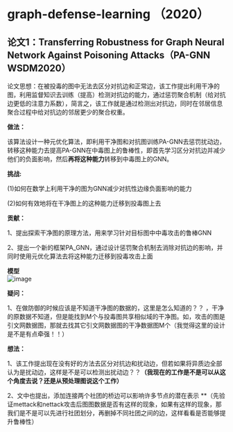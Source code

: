 # graph-defense-learning （2020）
## 论文1：Transferring Robustness for Graph Neural Network Against Poisoning Attacks（PA-GNN WSDM2020）
 论文思想：在被投毒的图中无法去区分对抗边和正常边，该工作提出利用干净的图，利用监督知识去训练（提高）检测对抗边的能力，通过惩罚聚合机制（给对抗边更低的注意力系数），简言之，该工作就是通过检测出对抗边，同时在邻居信息聚合过程中给对抗边的邻居更少的聚合权重。

**做法：**  

该算法设计一种元优化算法，即利用干净图和对抗图训练PA-GNN去惩罚扰动边，转移这种能力去提高PA-GNN在中毒图上的鲁棒性，即首先学习区分对抗边并减少他们的负面影响，然后**再将这种能力**转移到中毒图上的GNN。

**挑战:**  

(1)如何在数学上利用干净的图为GNN减少对抗性边缘负面影响的能力  

(2)如何有效地将在干净图上的这种能力迁移到投毒图上去

**贡献：**  

1、提出探索干净图的原理方法，用来学习针对目标图中中毒攻击的鲁棒GNN  

2、提出一个新的框架PA_GNN，通过设计惩罚聚合机制去消除对抗边的影响，并同时使用元优化算法去将这种能力迁移到投毒攻击上面  

**模型**  
![image](https://user-images.githubusercontent.com/28797626/140857119-8a81c6aa-3934-4f3a-8489-a1d0b06d30fc.png)



**疑问：**  

1、在做防御的时候应该是不知道干净图的数据的，这里是怎么知道的？？  ，干净的原数据不知道，但是能找到M个与投毒图共享相似域的干净图。如，攻击的图是引文网数据图，那就去找其它引文网数据图的干净数据图M个（我觉得这里的设计是不是有点牵强！！）







**想法：**  

1、该工作提出现在没有好的方法去区分对抗边和扰动边，但若如果将异质边全部认为是扰动边，这样是不是可以检测出扰动边？？**（我现在的工作是不是可以从这个角度去说？还是从预处理图说这个工作）**  

2、文中也提出，添加连接两个社团的桥边可以影响许多节点的潜在表示 **（先验证mettack和nettack攻击后图图数据是否有这样的现象，如果有这样的现象，那我们是不是可以先进行社团划分，再删掉不同社团之间的边，这样看看是否能够提升鲁棒性）
